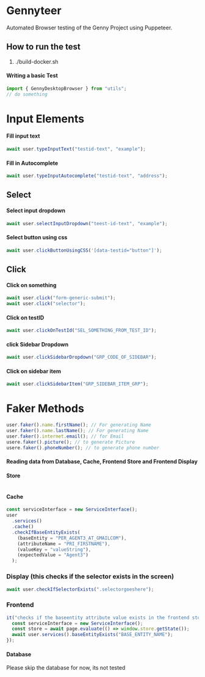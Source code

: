 # Gennyteer

Automated Browser testing of the Genny Project using Puppeteer.

## How to run the test

1. ./build-docker.sh

#### Writing a basic Test

```javascript
import { GennyDesktopBrowser } from "utils";
// do something
```

# Input Elements

#### Fill input text

```javascript
await user.typeInputText("testid-text", "example");
```

#### Fill in Autocomplete

```javascript
await user.typeInputAutocomplete("testid-text", "address");
```

## Select

#### Select input dropdown

```javascript
await user.selectInputDropdown("teest-id-text", "example");
```

#### Select button using css

```javascript
await user.clickButtonUsingCSS('[data-testid="button"]');
```

## Click

#### Click on something

```javascript
await user.click("form-generic-submit");
await user.click("selector");
```

#### Click on testID

```javascript
await user.clickOnTestId("SEL_SOMETHING_FROM_TEST_ID");
```

#### click Sidebar Dropdown

```javascript
await user.clickSidebarDropdown("GRP_CODE_OF_SIDEBAR");
```

#### Click on sidebar item

```javascript
await user.clickSidebarItem("GRP_SIDEBAR_ITEM_GRP");
```

# Faker Methods

```javascript
user.faker().name.firstName(); // For generating Name
user.faker().name.lastName(); // For generating Name
user.faker().internet.email(); // for Email
usere.faker().picture(); // to generate Picture
usere.faker().phoneNumber(); // to generate phone number
```

#### Reading data from Database, Cache, Frontend Store and Frontend Display

#### Store

```javascript
```

#### Cache

```javascript
const serviceInterface = new ServiceInterface();
user
  .services()
  .cache()
  .checkIfBaseEntityExists(
    (baseEntity = "PER_AGENT3_AT_GMAILCOM"),
    (attributeName = "PRI_FIRSTNAME"),
    (valueKey = "valueString"),
    (expectedValue = "Agent3")
  );
```

### Display (this checks if the selector exists in the screen)

```javascript
await user.checkIfSelectorExists(".selectorgoeshere");
```

### Frontend

```javascript
it("checks if the baseentity attribute value exists in the frontend store", async () => {
  const serviceInterface = new ServiceInterface();
  const store = await page.evaluate(() => window.store.getState());
  await user.services().baseEntityExists("BASE_ENTITY_NAME");
});
```

#### Database

Please skip the database for now, its not tested
